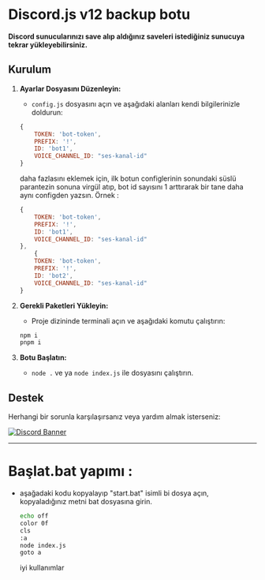 # Discord.js v12 backup botu

**Discord sunucularınızı save alıp aldığınız saveleri istediğiniz sunucuya tekrar yükleyebilirsiniz.**


## Kurulum
1. **Ayarlar Dosyasını Düzenleyin:**
    - `config.js` dosyasını açın ve aşağıdaki alanları kendi bilgilerinizle doldurun:
    ```js
    {
        TOKEN: 'bot-token',
        PREFIX: '!',
        ID: 'bot1',
        VOICE_CHANNEL_ID: "ses-kanal-id"
    }
    ```
    daha fazlasını eklemek için, ilk botun configlerinin sonundaki süslü parantezin sonuna virgül atıp, bot id sayısını 1 arttırarak bir tane daha aynı configden yazsın. 
    Örnek :
    ```js
    {
        TOKEN: 'bot-token',
        PREFIX: '!',
        ID: 'bot1',
        VOICE_CHANNEL_ID: "ses-kanal-id"
    },
        {
        TOKEN: 'bot-token',
        PREFIX: '!',
        ID: 'bot2',
        VOICE_CHANNEL_ID: "ses-kanal-id"
    }
    ```
    
2. **Gerekli Paketleri Yükleyin:**
    - Proje dizininde terminali açın ve aşağıdaki komutu çalıştırın:
    ```bash
    npm i
    pnpm i
    ```
3. **Botu Başlatın:**
    - `node .` ve ya `node index.js` ile dosyasını çalıştırın.


## Destek

Herhangi bir sorunla karşılaşırsanız veya yardım almak isterseniz:

[![Discord Banner](https://api.weblutions.com/discord/invite/bdfd/)](https://discord.gg/bdfd)

---

# Başlat.bat yapımı :
- aşağadaki kodu kopyalayıp "start.bat" isimli bi dosya açın, kopyaladığınız metni bat dosyasına girin.
    ```bash
    echo off
    color 0f
    cls
    :a
    node index.js
    goto a
    ```

    iyi kullanımlar